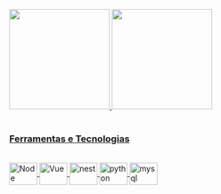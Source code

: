 <div>
  <a href="https://github.com/ClauHenrique">
  <img height="180em" src="https://github-readme-stats.vercel.app/api/top-langs/?username=ClauHenrique&layout=compact&langs_count=7&theme=dracula"/>
  <img height="180em" src="https://github-readme-stats.vercel.app/api?username=ClauHenrique&show_icons=true&theme=dracula&include_all_commits=true&count_private=true"/>
</div>

<div style="display: inline_block; justify-content: center"><br>
  <h3>Ferramentas e Tecnologias</h3>
  <br>
  <img align="center" alt="Node" height="40" width="50"  src="https://cdn.jsdelivr.net/gh/devicons/devicon/icons/nodejs/nodejs-original.svg" />
  <img align="center" alt="Vue" height="40" width="50"  src="https://cdn.jsdelivr.net/gh/devicons/devicon/icons/vuejs/vuejs-original-wordmark.svg" />
  <img align="center" alt="nest" height="40" width="50"  src="https://cdn.jsdelivr.net/gh/devicons/devicon/icons/nestjs/nestjs-plain.svg" />
  <img align="center" alt="python" height="40" width="50"  src="https://cdn.jsdelivr.net/gh/devicons/devicon/icons/python/python-original-wordmark.svg" />
  <img align="center" alt="mysql" height="40" width="50"  src="https://cdn.jsdelivr.net/gh/devicons/devicon/icons/mysql/mysql-plain-wordmark.svg" />
</div>
  
